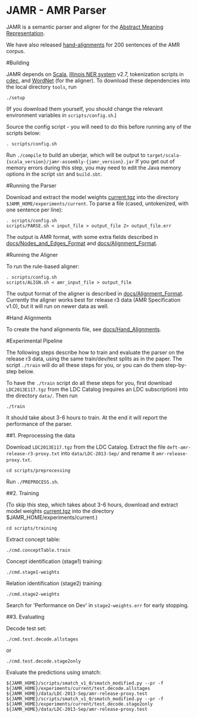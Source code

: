 JAMR - AMR Parser
=================

JAMR is a semantic parser and aligner for the [Abstract Meaning
Representation](http://amr.isi.edu/). 

We have also released [hand-alignments](docs/Hand_Alignments.md) for 200 sentences of the AMR corpus.

#Building

JAMR depends on [Scala](http://www.scala-lang.org), [Illinois NER
system](http://cogcomp.cs.illinois.edu/page/download_view/NETagger) v2.7,
tokenization scripts in [cdec](https://github.com/redpony/cdec),
and [WordNet](http://wordnetcode.princeton.edu/3.0/WordNet-3.0.tar.gz) (for the
aligner). To download these dependencies into the local directory `tools`, run

    ./setup

(If you download them yourself, you should change the relevant environment
variables in `scripts/config.sh`.)

Source the config script - you will need to do this before running any of the scripts below:

    . scripts/config.sh

Run `./compile` to build an uberjar, which will be output to
    `target/scala-{scala_version}/jamr-assembly-{jamr_version}.jar`
If you get out of memory errors during this step, you may need to edit the Java memory options
in the script `sbt` and `build.sbt`.

#Running the Parser

Download and extract the model weights [current.tgz](http://cs.cmu.edu/~jmflanig/current.tgz) into the directory `$JAMR_HOME/experiments/current`.  To parse a file (cased, untokenized, with one sentence per line):

    . scripts/config.sh
    scripts/PARSE.sh < input_file > output_file 2> output_file.err

The output is AMR format, with some extra fields described in [docs/Nodes_and_Edges_Format](docs/Nodes_and_Edges_Format.md) and [docs/Alignment_Format](docs/Alignment_Format.md).

#Running the Aligner

To run the rule-based aligner:

    . scripts/config.sh
    scripts/ALIGN.sh < amr_input_file > output_file

The output format of the aligner is described in [docs/Alignment_Format](docs/Alignment_Format.md).  Currently the aligner works best for release r3 data (AMR Specification v1.0), but it will run on newer data as well.

#Hand Alignments

To create the hand alignments file, see [docs/Hand_Alignments](docs/Hand_Alignments.md).

#Experimental Pipeline

The following steps describe how to train and evaluate the parser on the release r3
data, using the same train/dev/test splits as in the paper.  The script
`./train` will do all these steps for you, or you can do them step-by-step below.

To have the `./train` script do all these steps for you, first download
`LDC2013E117.tgz` from the LDC Catalog (requires an LDC subscription) into the directory `data/`.
Then run

    ./train

It should take about 3-6 hours to train.  At the end it will report the
performance of the parser.

##1. Preprocessing the data

Download `LDC2013E117.tgz` from the LDC Catalog.
Extract the file `deft-amr-release-r3-proxy.txt` into `data/LDC-2013-Sep/` and rename it
`amr-release-proxy.txt`.

    cd scripts/preprocessing

Run `./PREPROCESS.sh`.


##2. Training

(To skip this step, which takes about 3-6 hours, download and extract model
weights [current.tgz](http://cs.cmu.edu/~jmflanig/current.tgz) into the
directory $JAMR_HOME/experiments/current.)

    cd scripts/training

Extract concept table:

    ./cmd.conceptTable.train

Concept identification (stage1) training:

    ./cmd.stage1-weights

Relation identification (stage2) training:

    ./cmd.stage2-weights

Search for 'Performance on Dev' in `stage2-weights.err` for early stopping.


##3. Evaluating

Decode test set:

    ./cmd.test.decode.allstages

  or

    ./cmd.test.decode.stage2only

Evaluate the predictions using smatch:

    ${JAMR_HOME}/scripts/smatch_v1_0/smatch_modified.py --pr -f ${JAMR_HOME}/experiments/current/test.decode.allstages ${JAMR_HOME}/data/LDC-2013-Sep/amr-release-proxy.test
    ${JAMR_HOME}/scripts/smatch_v1_0/smatch_modified.py --pr -f ${JAMR_HOME}/experiments/current/test.decode.stage2only ${JAMR_HOME}/data/LDC-2013-Sep/amr-release-proxy.test

